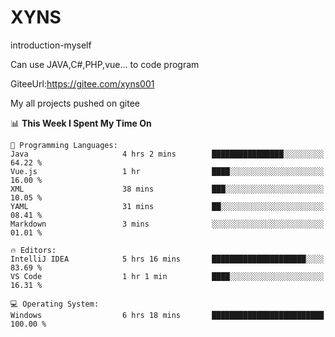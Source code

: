 # XYNS
introduction-myself

Can use JAVA,C#,PHP,vue... to code program

GiteeUrl:https://gitee.com/xyns001

My all projects pushed on gitee

<!--START_SECTION:waka-->
📊 **This Week I Spent My Time On** 

```text
💬 Programming Languages: 
Java                     4 hrs 2 mins        ████████████████░░░░░░░░░   64.22 % 
Vue.js                   1 hr                ████░░░░░░░░░░░░░░░░░░░░░   16.00 % 
XML                      38 mins             ███░░░░░░░░░░░░░░░░░░░░░░   10.05 % 
YAML                     31 mins             ██░░░░░░░░░░░░░░░░░░░░░░░   08.41 % 
Markdown                 3 mins              ░░░░░░░░░░░░░░░░░░░░░░░░░   01.01 % 

🔥 Editors: 
IntelliJ IDEA            5 hrs 16 mins       █████████████████████░░░░   83.69 % 
VS Code                  1 hr 1 min          ████░░░░░░░░░░░░░░░░░░░░░   16.31 % 

💻 Operating System: 
Windows                  6 hrs 18 mins       █████████████████████████   100.00 % 
```


<!--END_SECTION:waka-->
